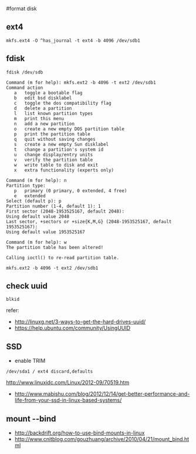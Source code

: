 #format disk


## ext4


```
mkfs.ext4 -O ^has_journal -t ext4 -b 4096 /dev/sdb1 
```

## fdisk

`fdisk /dev/sdb`

```
Command (m for help): mkfs.ext2 -b 4096 -t ext2 /dev/sdb1
Command action
   a   toggle a bootable flag
   b   edit bsd disklabel
   c   toggle the dos compatibility flag
   d   delete a partition
   l   list known partition types
   m   print this menu
   n   add a new partition
   o   create a new empty DOS partition table
   p   print the partition table
   q   quit without saving changes
   s   create a new empty Sun disklabel
   t   change a partition's system id
   u   change display/entry units
   v   verify the partition table
   w   write table to disk and exit
   x   extra functionality (experts only)

Command (m for help): n
Partition type:
   p   primary (0 primary, 0 extended, 4 free)
   e   extended
Select (default p): p
Partition number (1-4, default 1): 1
First sector (2048-1953525167, default 2048): 
Using default value 2048
Last sector, +sectors or +size{K,M,G} (2048-1953525167, default 1953525167): 
Using default value 1953525167

Command (m for help): w
The partition table has been altered!

Calling ioctl() to re-read partition table.
```


`mkfs.ext2 -b 4096 -t ext2 /dev/sdb1`



## check uuid

```
blkid
```

refer: 
* <http://linuxg.net/3-ways-to-get-the-hard-drives-uuid/>
* <https://help.ubuntu.com/community/UsingUUID>


## SSD

* enable TRIM

```
/dev/sda1 / ext4 discard,defaults
```
<http://www.linuxidc.com/Linux/2012-09/70519.htm>
* <http://www.mabishu.com/blog/2012/12/14/get-better-performance-and-life-from-your-ssd-in-linux-based-systems/>

## mount  --bind

* <http://backdrift.org/how-to-use-bind-mounts-in-linux>
* <http://www.cnitblog.com/gouzhuang/archive/2010/04/21/mount_bind.html>